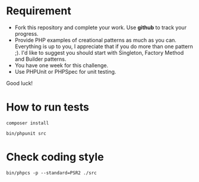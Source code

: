 # Requirement
- Fork this repository and complete your work. Use **github** to track your progress.
- Provide PHP examples of creational patterns as much as you can. Everything is up to you, I appreciate that if you do more than one pattern ;). I'd like to suggest you should start with Singleton, Factory Method and Builder patterns.
- You have one week for this challenge.
- Use PHPUnit or PHPSpec for unit testing.

Good luck!

# How to run tests
`composer install`

`bin/phpunit src`

# Check coding style
`bin/phpcs -p --standard=PSR2 ./src`
